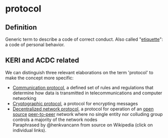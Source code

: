 # protocol
## Definition
Generic term to describe a code of correct conduct. Also called "[etiquette](https://en.wikipedia.org/wiki/Etiquette)": a code of personal behavior.

## KERI and ACDC related
We can distinguish three relevant elaborations on the term 'protocol' to make the concept more specific:
- [Communication protocol](https://en.wikipedia.org/wiki/Communication_protocol), a defined set of rules and regulations that determine how data is transmitted in telecommunications and computer networking
- [Cryptographic protocol](https://en.wikipedia.org/wiki/Cryptographic_protocol), a protocol for encrypting messages
- [Decentralized network protocol](https://en.wikipedia.org/wiki/Decentralized_network_protocol), a protocol for operation of an [open source](https://en.wikipedia.org/wiki/Open_source_software) [peer-to-peer](https://en.wikipedia.org/wiki/Peer-to-peer) network where no single entity nor colluding group controls a majority of the network nodes  
Paraphrased by @henkvancann from source on Wikipedia (click on individual links).

